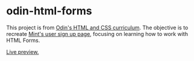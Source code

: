 # odin-html-forms

This project is from [Odin's HTML and CSS curriculum](https://www.theodinproject.com/paths/full-stack-ruby-on-rails/courses/html-and-css/lessons/html-forms). The objective is to recreate [Mint's user sign up page](https://accounts.intuit.com/signup.html?offering_id=Intuit.ifs.mint&namespace_id=50000026&redirect_url=https%3A%2F%2Fmint.intuit.com%2Foverview.event%3Ftask%3DS), focusing on learning how to work with HTML Forms.

[Live preview.](https://jstan811.github.io/odin-html-forms/)
